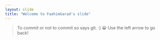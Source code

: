 ```yaml
---
layout: slide
title: "Welcome to FaahimGarad's slide"
---
```

> To commit or not to commit so says git. :) 😀
Use the left arrow to go back!
